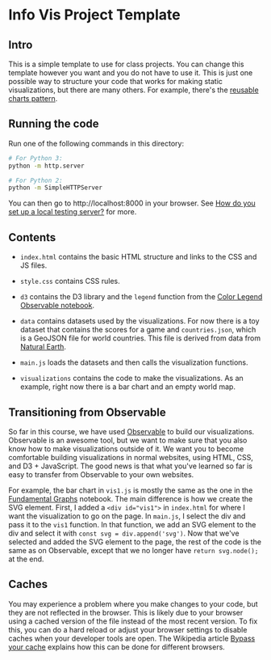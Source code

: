 # Info Vis Project Template

## Intro

This is a simple template to use for class projects. You can change this template however you want and you do not have to use it. This is just one possible way to structure your code that works for making static visualizations, but there are many others. For example, there's the [reusable charts pattern](https://bost.ocks.org/mike/chart/).

## Running the code

Run one of the following commands in this directory:

```bash
# For Python 3:
python -m http.server

# For Python 2:
python -m SimpleHTTPServer
```

You can then go to http://localhost:8000 in your browser. See [How do you set up a local testing server?](https://developer.mozilla.org/en-US/docs/Learn/Common_questions/set_up_a_local_testing_server) for more.

## Contents

* `index.html` contains the basic HTML structure and links to the CSS and JS files.

* `style.css` contains CSS rules.

* `d3` contains the D3 library and the `legend` function from the [Color Legend Observable notebook](https://observablehq.com/@d3/color-legend).

* `data` contains datasets used by the visualizations. For now there is a toy dataset that contains the scores for a game and `countries.json`, which is a GeoJSON file for world countries. This file is derived from data from [Natural Earth](https://www.naturalearthdata.com).

* `main.js` loads the datasets and then calls the visualization functions.

* `visualizations` contains the code to make the visualizations. As an example, right now there is a bar chart and an empty world map.

## Transitioning from Observable

So far in this course, we have used [Observable](https://observablehq.com) to build our visualizations. Observable is an awesome tool, but we want to make sure that you also know how to make visualizations outside of it. We want you to become comfortable building visualizations in normal websites, using HTML, CSS, and D3 + JavaScript. The good news is that what you've learned so far is easy to transfer from Observable to your own websites.

For example, the bar chart in `vis1.js` is mostly the same as the one in the [Fundamental Graphs](https://observablehq.com/@nyuvis/fundamental-graphs) notebook. The main difference is how we create the SVG element. First, I added a `<div id="vis1">` in `index.html` for where I want the visualization to go on the page. In `main.js`, I select the div and pass it to the `vis1` function. In that function, we add an SVG element to the div and select it with `const svg = div.append('svg')`. Now that we've selected and added the SVG element to the page, the rest of the code is the same as on Observable, except that we no longer have `return svg.node();` at the end.

## Caches

You may experience a problem where you make changes to your code, but they are not reflected in the browser. This is likely due to your browser using a cached version of the file instead of the most recent version. To fix this, you can do a hard reload or adjust your browser settings to disable caches when your developer tools are open. The Wikipedia article [Bypass your cache](https://en.wikipedia.org/wiki/Wikipedia:Bypass_your_cache) explains how this can be done for different browsers.
